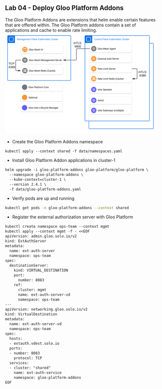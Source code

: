 ## Lab 04 - Deploy Gloo Platform Addons <a name="lab-04---deploy-gloo-platform-addons-"></a>

The Gloo Platform Addons are extensions that helm enable certain features that are offered within. The Gloo Platform addons contain a set of applications and cache to enable rate limiting.
![Gloo Platform Addon Components](images/gloo-platform-addons.png)

* Create the Gloo Platform Addons namespace
```shell
kubectl apply --context shared -f data/namespaces.yaml
```

* Install Gloo Platform Addon applications in cluster-1
```shell
helm upgrade -i gloo-platform-addons gloo-platform/gloo-platform \
  --namespace gloo-platform-addons \
  --kube-context=cluster-1 \
  --version 2.4.1 \
  -f data/gloo-platform-addons.yaml
```

* Verify pods are up and running
```bash
kubectl get pods -n gloo-platform-addons --context shared
```

* Register the external authorization server with Gloo Platform
```shell
kubectl create namespace ops-team --context mgmt
kubectl apply --context mgmt -f - <<EOF
apiVersion: admin.gloo.solo.io/v2
kind: ExtAuthServer
metadata:
  name: ext-auth-server
  namespace: ops-team
spec:
  destinationServer:
    kind: VIRTUAL_DESTINATION
    port:
      number: 8083
    ref:
      cluster: mgmt
      name: ext-auth-server-vd
      namespace: ops-team
---
apiVersion: networking.gloo.solo.io/v2
kind: VirtualDestination
metadata:
  name: ext-auth-server-vd
  namespace: ops-team
spec:
  hosts:
  - extauth.vdest.solo.io
  ports:
  - number: 8083
    protocol: TCP
  services:
  - cluster: "shared"
    name: ext-auth-service
    namespace: gloo-platform-addons
EOF
```
